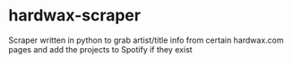 # hardwax-scraper
Scraper written in python to grab artist/title info from certain hardwax.com pages and add the projects to Spotify if they exist
